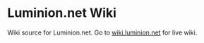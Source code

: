 # Luminion.net Wiki
Wiki source for Luminion.net. Go to [wiki.luminion.net](https://wiki.luminion.net/) for live wiki.
